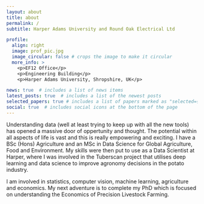 ```yaml
---
layout: about
title: about
permalink: /
subtitle: Harper Adams University and Round Oak Electrical Ltd

profile:
  align: right
  image: prof_pic.jpg
  image_circular: false # crops the image to make it circular
  more_info: >
    <p>EF12 Office</p>
    <p>Engineering Building</p>
    <p>Harper Adams University, Shropshire, UK</p>

news: true  # includes a list of news items
latest_posts: true  # includes a list of the newest posts
selected_papers: true # includes a list of papers marked as "selected={true}"
social: true  # includes social icons at the bottom of the page
---
```


Understanding data (well at least trying to keep up with all the new tools) has opened a massive door of oppertunity and thought. The potential within all aspects of life is vast and this is really empowering and exciting. I have a BSc (Hons) Agriculture and an MSc in Data Science for Global Agriculture, Food and Environment. My skills were then put to use as a Data Scientist at Harper, where I was involved in the Tuberscan project that utilises deep learning and data science to improve agronomy decisions in the potato industry. 

I am involved in statistics, computer vision, machine learning, agriculture and economics. My next adventure is to complete my PhD which is focused on understanding the Economics of Precision Livestock Farming. 
